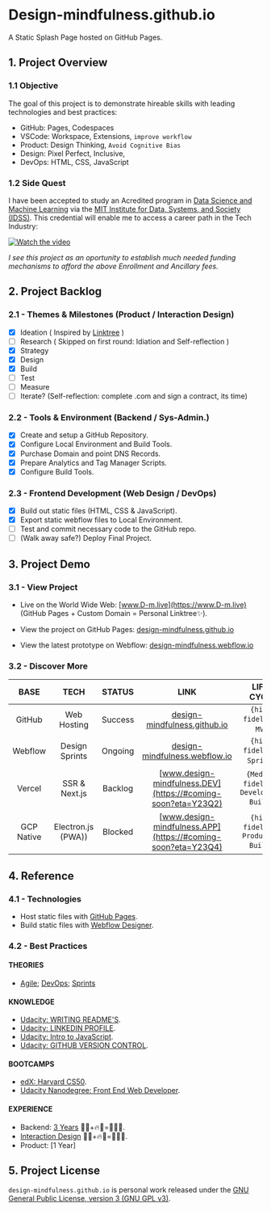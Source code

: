 # Design-mindfulness.github.io

A Static Splash Page hosted on GitHub Pages.

<!-- <img src="https://img.shields.io/badge/build-passing-brightgreen" alt="Build Passing"> <img src="https://img.shields.io/badge/test-passing-brightgreen" alt="Test Passing"> <img src="https://img.shields.io/badge/node-14.15.5-brightgreen" alt="HTML, CSS & JavaScript"> <img src="https://img.shields.io/badge/webpack-4.46.0-blue" alt="Webpack V4.46.0"> -->

## 1. Project Overview

### 1.1 Objective

The goal of this project is to demonstrate hireable skills with leading technologies and best practices:

- GitHub: Pages, Codespaces
- VSCode: Workspace, Extensions, `improve workflow`
- Product: Design Thinking, `Avoid Cognitive Bias`
- Design: Pixel Perfect, Inclusive,
- DevOps: HTML, CSS, JavaScript

### 1.2 Side Quest

I have been accepted to study an Acredited program in [Data Science and Machine Learning](https://www.mygreatlearning.com/mit-data-science-and-machine-learning-program?user_cookie_uuid=0d485c68-b571-46b1-a3d3-b865ab3ab7af) via the [MIT Institute for Data, Systems, and Society (IDSS)](https://idss.mit.edu/). This credential will enable me to access a career path in the Tech Industry:

[![Watch the video](https://d1vwxdpzbgdqj.cloudfront.net/assets/mit-dsml/certificate-17c52a003472c4ada8ad2db72f4d162ee3146b1e83a14d68716785fb500f03bc.png)](https://youtu.be/vt5fpE0bzSY)

*I see this project as an oportunity to establish much needed funding mechanisms to afford the above Enrollment and Ancillary fees.*

## 2. Project Backlog

### 2.1 - Themes & Milestones (Product / Interaction Design)

* [x] Ideation ( Inspired by [Linktree](https://linktr.ee/) )
* [ ] Research ( Skipped on first round: Idiation and Self-reflection )
* [x] Strategy
* [X] Design
* [X] Build
* [ ] Test
* [ ] Measure
* [ ] Iterate? (Self-reflection: complete .com and sign a contract, its time)

### 2.2 - Tools & Environment (Backend / Sys-Admin.)

* [X] Create and setup a GitHub Repository.
* [X] Configure Local Environment and Build Tools.
* [X] Purchase Domain and point DNS Records.
* [X] Prepare Analytics and Tag Manager Scripts.
* [X] Configure Build Tools.

### 2.3 - Frontend Development (Web Design / DevOps)

* [X] Build out static files (HTML, CSS & JavaScript).
* [X] Export static webflow files to Local Environment.
* [ ] Test and commit necessary code to the GitHub repo.
* [ ] (Walk away safe?) Deploy Final Project.

## 3. Project Demo

### 3.1 - View Project

- Live on the World Wide Web:
[www.D-m.live](https://www.D-m.live) (GitHub Pages + Custom Domain = Personal Linktree✨).

- View the project on GitHub Pages:
[design-mindfulness.github.io](https://design-mindfulness.github.io)

- View the latest prototype on Webflow:
[design-mindfulness.webflow.io](https://design-mindfulness.weblow.io)

### 3.2 - Discover More

BASE | TECH | STATUS | LINK | LIFE-CYCLE
:--: | :--: | :----: | :--: | :--------:
GitHub | Web Hosting | Success | [design-mindfulness.github.io](https://design-mindfulness.github.io) | `{high-fidelity}`; `MVP`.
Webflow | Design Sprints | Ongoing | [design-mindfulness.webflow.io](https://design-mindfulness.weblow.io) | `{high-fidelity}`; `Sprints`.
Vercel | SSR & Next.js | Backlog | [www.design-mindfulness.DEV](https://#coming-soon?eta=Y23Q2) | `{Medium-fidelity}`; `Development Builds`.
GCP Native | Electron.js (PWA)) | Blocked | [www.design-mindfulness.APP](https://#coming-soon?eta=Y23Q4) | `{high-fidelity}`;  `Production Builds`.

<!-- 
Handy | Laptop
:-: | :-:
<video src='video1.mov' width=144/> | <video src='video2.mp4' width=288/>

type | *A* | *B*
:---: | :---: | :---:
abc |![img](assets/some-image-n1.png){width=200px}|![img](assets/some-image-n2.png){width=200px}
def |![img](assets/some-image-n3.png){width=200px}|![img](assets/some-image-n4.png){width=200px}

|`          Handy           `|`          Laptop          `|
|----|---------|
|<video src='video1.mov' width=144/>|<video src='video2.mp4' width=288/>|

[![Demo CountPages alpha](https://share.gifyoutube.com/KzB6Gb.gif)](https://www.youtube.com/watch?v=ek1j272iAmc) -->

## 4. Reference

### 4.1 - Technologies

- Host static files with [GitHub Pages](https://docs.github.com/en/pages).
- Build static files with [Webflow Designer](https://webflow.com/designer).

### 4.2 - Best Practices

#### THEORIES

- [Agile](https://); [DevOps](https://); [Sprints](https://)

#### KNOWLEDGE

- [Udacity: WRITING README'S](https://).
- [Udacity: LINKEDIN PROFILE](https://).
- [Udacity: Intro to JavaScript](https://).
- [Udacity: GITHUB VERSION CONTROL](https://).

#### BOOTCAMPS

- [edX: Harvard CS50](https://).
- [Udacity Nanodegree: Front End Web Developer](https://).

#### EXPERIENCE

- Backend: [3 Years](https://Founddesigns.de) 🎢🎡+🔥🧯=🧶🎨✨.
- [Interaction Design](https://Founddesigns.de) 🎢🎡+🔥🧯=🧶🎨✨.
- Product: [1 Year]

## 5. Project License

`design-mindfulness.github.io` is personal work released under the [GNU General Public License, version 3 (GNU GPL v3)](https://www.gnu.org/licenses/gpl-3.0.html).
